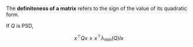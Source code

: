 The **definiteness of a matrix** refers to the sign of the value of its quadratic form.

If $Q$ is PSD,

$$
x^\top Q x \geq x^\top \lambda_{\text{min}}(Q) I x
$$